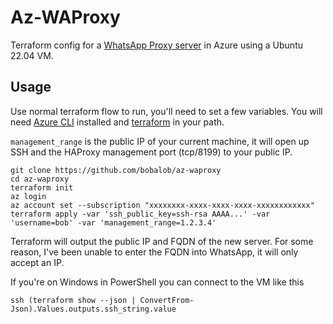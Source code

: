 # Az-WAProxy

Terraform config for a [WhatsApp Proxy server](https://github.com/WhatsApp/proxy/) in Azure using a Ubuntu 22.04 VM.

## Usage

Use normal terraform flow to run, you'll need to set a few variables. You will need [Azure CLI](https://learn.microsoft.com/en-us/cli/azure/install-azure-cli) installed and [terraform](https://developer.hashicorp.com/terraform/downloads) in your path.

```management_range``` is the public IP of your current machine, it will open up SSH and the HAProxy management port (tcp/8199) to your public IP.

    git clone https://github.com/bobalob/az-waproxy
    cd az-waproxy
    terraform init
    az login
    az account set --subscription "xxxxxxxx-xxxx-xxxx-xxxx-xxxxxxxxxxxx"
    terraform apply -var 'ssh_public_key=ssh-rsa AAAA...' -var 'username=bob' -var 'management_range=1.2.3.4'

Terraform will output the public IP and FQDN of the new server. For some reason, I've been unable to enter the FQDN into WhatsApp, it will only accept an IP.

If you're on Windows in PowerShell you can connect to the VM like this

    ssh (terraform show --json | ConvertFrom-Json).Values.outputs.ssh_string.value
